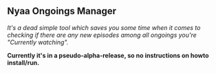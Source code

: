 ## Nyaa Ongoings Manager

*It's a dead simple tool which saves you some time when it comes to checking if there are any new episodes among all ongoings you're "Currently watching".*

**Currently it's in a pseudo-alpha-release, so no instructions on howto install/run.**
